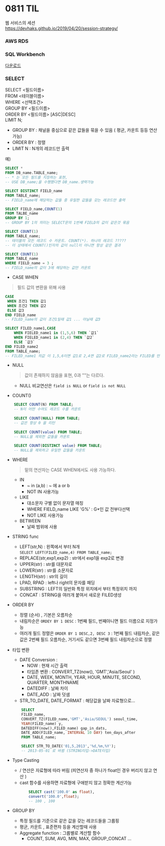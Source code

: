 # 0811 TIL

웹 서비스의 세션  
https://devhaks.github.io/2019/04/20/session-strategy/


### AWS RDS


### SQL Workbench
[다운로드](https://dev.mysql.com/downloads/workbench)





### **SELECT**

SELECT <필드이름>  
FROM <테이블이름>  
WHERE <선택조건>  
GROUP BY <필드이름>  
ORDER BY <필드이름> [ASC|DESC]  
LIMIT N;

- GROUP BY : 채널을 중심으로 같은 값들을 묶을 수 있음 ( 평균, 카운트 등등 연산가능)  
- ORDER BY : 정렬  
- LIMIT N : N개의 레코드만 출력 



예)
```SQL
SELECT *
FROM DB_name.TABLE_name; 
-- * 는 모든 필드를 지칭하는 표현,
-- USE DB_name;을 수행했다면 DB_name.생략가능

SELECT DISTINCT FIELD_name
FROM TABLE_name;
-- FIELD_name에 해당하는 값들 중 유일한 값들을 갖는 레코드만 출력

SELECT FIELD_name,COUNT(1)
FROM TALBE_name
GROUP BY 1;
-- GROUP BY 1의 의미는 SELECT문의 1번째 FIELD의 값이 같은것 묶음

SELECT COUNT(1)
FROM TABLE_name;
-- 테이블의 모든 레코드 수 카운트. COUNT(*). 하나의 레코드 ?????
-- 이 상태에서 COUNT()인자의 값이 null이 아니면 항상 같은 결과

SELECT COUNT(1)
FROM TABLE_name
WHERE FIELD_name = 3 ;
-- FIELD_name의 값이 3에 해당하는 값만 카운트
```

- CASE WHEN
> 필드 값의 변환을 위해 사용

```SQL
CASE
 WHEN 조건1 THEN 값1
 WHEN 조건2 THEN 값2
 ELSE 값3
END FIELD_name
-- FILED_name의 값이 조건1일때 값1 ... 아닐때 값3

SELECT FILED_name1,CASE
    WHEN FIELED_name1 in (1,5,6) THEN `값1`
    WHEN FIELED_name1 in (2,4) THEN `값2`
    ELSE `값3`
END FILED_name2
FROM TABLE_name;
-- FILED_name1 의값 이 1,5,6이면 값1로 2,4면 값2로 FILED_name2라는 FILED를 만듦
```

- NULL
    > 값이 존재하지 않음을 표현, 0과 ""는 다르다.  
    - NULL 비교연산은 `field is NULL` or `field is not NULL` 

- COUNT()
```SQL
    SELECT COUNT(N) FROM TABLE;
    -- N이 어떤 수여도 레코드 수를 카운트
    
    SELECT COUNT(NULL) FROM TABLE;
    -- 값은 항상 0 을 리턴
    
    SELECT COUNT(value) FROM TABLE;
    -- NULL을 제외한 값들을 카운트
    
    SELECT COUNT(DISTINCT value) FROM TABLE;
    -- NULL을 제외하고 유일한 값들을 카운트 
``` 


- WHERE  
    > 밑의 연산자는 CASE WHEN에서도 사용 가능하다.
    - IN  
        - ~ in (a,b) : ~ 에  a or b 
        - NOT IN 사용가능
    - LIKE 
        - 대소문자 구별 없이 문자열 매칭 
        - WHERE FIELD_name LIKE 'G%' : G*인 값 전부다선택
        - NOT LIKE 사용가능
    - BETWEEN
        - 날짜 범위에 사용

- STRING func
    - LEFT(str,N) : 왼쪽에서 부터 N개   
    `SELECT LEFT(FILED_name,4) FROM TABLE_name;`
    - REPLACE(str,exp1,exp2) : str에서 exp1을 exp2로 변경
    - UPPER(str) : str를 대문자로
    - LOWER(str) : str를 소문자로
    - LENGTH(str) : str의 길이
    - LPAD, RPAD : left나 right의 문자를 패딩
    - SUBSTRING : LEFT의 일반화 특정 위치에서 부터 특정위치 까지
    - CONCAT : STRING을 여러개 붙여서 새로운 FILED생성

- ORDER BY
    - 정렬 (순서) , 기본은 오름차순
    - 내림차순은 `ORDEY BY 1 DESC` : 1번째 필드, 번째아니면 필드 이름으로 지정가능
    - 여러개 필드 정렬은 `ORDER BY 1 DESC,2, DESC 3` : 1번째 필드 내림차순, 같은값은 2번째 필드 오름차순, 거기서도 같으면 3번째 필드 내림차순으로 정렬 

- 타입 변환
    - DATE Conversion :  
        - NOW : 현재 시간 출력  
        - 타임존 변환 : CONVERT_TZ(now(), 'GMT','Asia/Seoul' )  
        - DATE, WEEK, MONTH, YEAR, HOUR, MINUTE, SECOND, QUARTER, MONTHNAME
        - DATEDIFF : 날짜 차이
        - DATE_ADD : 날짜 덧샘
    - STR_TO_DATE, DATE_FORMAT : 해당값을 날짜 자료형으로...

    ```SQL
        SELECT 
        FILED_name, 
        CONVERT_TZ(FILED_name,'GMT','Asia/SEOUL') seoul_time, 
        YEAR(FILED_name) y, 
        DATEDIFF(now(),FILED_name) gap_in_dats, 
        DATE_ADD(FILED_name, INTERVAL 10 DAY) ten_days_after 
        FROM TABLE_name;

        SELECT STR_TO_DATE('01,5,2013','%d,%m,%Y'); 
        -- 2013-05-01 로 바뀜 (STRING타입->DATE타입)
    ```

- Type Casting
    - / 연산은 자료형에 따라 버림 (피연산자 중 하나가 float인 경우 버리지 않고 연산 )  
    - cast 함수를 사용하면 자료형에 구애받지 않고 정확한 계산가능
        ```SQL 
            SELECT cast('100.0' as float),
            convert('100.0',float);
            -- 100 , 100 
        ```

- GROUP BY
    - 특정 필드를 기준으로 같은 값을 갖는 레코드들을 그룹핑
    - 평균, 카운트 , 표준편차 등을 계산할때 사용
    - Aggregate function : 그룹별로 계산할 함수
        - COUNT, SUM, AVG, MIN, MAX, GROUP_CONCAT ...  
    

    

